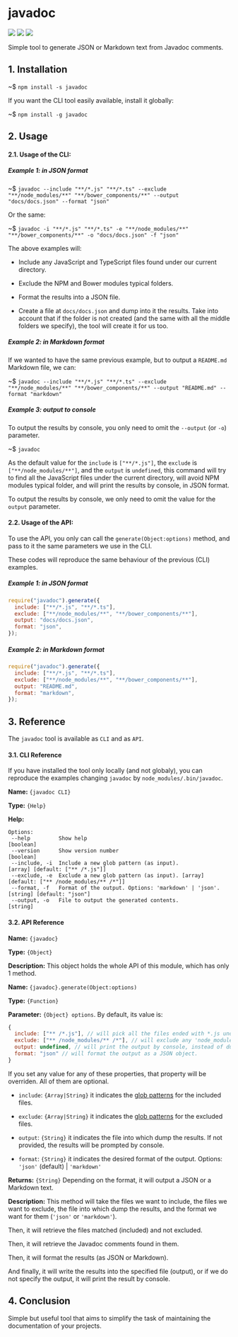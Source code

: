  

# javadoc


![](https://img.shields.io/badge/javadoc-v1.0.0-green.svg) ![](https://img.shields.io/badge/tests-not%20yet-yellow.svg) ![](https://img.shields.io/badge/coverage-none%25-yellow.svg)


Simple tool to generate JSON or Markdown text from Javadoc comments.

## 1. Installation

~$ `npm install -s javadoc`

If you want the CLI tool easily available, install it globally:

~$ `npm install -g javadoc`


## 2. Usage

#### 2.1. Usage of the CLI:

##### Example 1: in JSON format

~$ `javadoc --include "**/*.js" "**/*.ts" --exclude "**/node_modules/**" "**/bower_components/**" --output "docs/docs.json" --format "json"`

Or the same:

~$ `javadoc -i "**/*.js" "**/*.ts" -e "**/node_modules/**" "**/bower_components/**" -o "docs/docs.json" -f "json"`


The above examples will:

- Include any JavaScript and TypeScript files found under our current directory.

- Exclude the NPM and Bower modules typical folders.

- Format the results into a JSON file.

- Create a file at `docs/docs.json` and dump into it the results. Take into account that if the folder is not created (and the same with all the middle folders we specify), the tool will create it for us too.


##### Example 2: in Markdown format

If we wanted to have the same previous example, but to output a `README.md` Markdown file, we can:

~$ `javadoc --include "**/*.js" "**/*.ts" --exclude "**/node_modules/**" "**/bower_components/**" --output "README.md" --format "markdown"`



##### Example 3: output to console

To output the results by console, you only need to omit the `--output` (or `-o`) parameter.

~$ `javadoc`

As the default value for the `include` is `["**/*.js"]`, the `exclude` is `["**/node_modules/**"]`, and the `output` is `undefined`, this command will try to find all the JavaScript files under the current directory, will avoid NPM modules typical folder, and will print the results by console, in JSON format.

To output the results by console, we only need to omit the value for the `output` parameter.


#### 2.2. Usage of the API:

To use the API, you only can call the `generate(Object:options)` method, 
and pass to it the same parameters we use in the CLI.

These codes will reproduce the same behaviour of the previous (CLI) examples.


##### Example 1: in JSON format


```js
require("javadoc").generate({
  include: ["**/*.js", "**/*.ts"],
  exclude: ["**/node_modules/**", "**/bower_components/**"],
  output: "docs/docs.json",
  format: "json",
});
```

##### Example 2: in Markdown format


```js
require("javadoc").generate({
  include: ["**/*.js", "**/*.ts"],
  exclude: ["**/node_modules/**", "**/bower_components/**"],
  output: "README.md",
  format: "markdown",
});
```














## 3. Reference

The `javadoc` tool is available as `CLI` and as `API`.








 


#### 3.1. CLI Reference

If you have installed the tool only locally (and not globaly), you can reproduce the examples changing `javadoc` by `node_modules/.bin/javadoc`.




**Name:** `{javadoc CLI}`

**Type:** `{Help}`

**Help:** 

```
Options:
 --help         Show help                                                                  [boolean]
 --version      Show version number                                                        [boolean]
 --include, -i  Include a new glob pattern (as input).               [array] [default: ["** /*.js"]]
 --exclude, -e  Exclude a new glob pattern (as input). [array] [default: ["** /node_modules/** /*"]]
 --format, -f   Format of the output. Options: 'markdown' | 'json'.       [string] [default: "json"]
 --output, -o   File to output the generated contents.                                      [string]
```



 

#### 3.2. API Reference






**Name:** `{javadoc}`

**Type:** `{Object}`

**Description:** This object holds the whole API of this module, which has only 1 method.



 


**Name:** `{javadoc}.generate(Object:options)`

**Type:** `{Function}`

**Parameter:** `{Object} options`. By default, its value is:

```js
{
  include: ["** /*.js"], // will pick all the files ended with *.js under the current path.
  exclude: ["** /node_modules/** /*"], // will exclude any 'node_modules' folder.
  output: undefined, // will print the output by console, instead of dumping it into a file
  format: "json" // will format the output as a JSON object.
}
```

If you set any value for any of these properties, that property will be overriden. All of them are optional.

  - `include`: `{Array|String}` it indicates the [glob patterns](https://www.npmjs.com/package/globule) for the included files.

  - `exclude`: `{Array|String}` it indicates the [glob patterns](https://www.npmjs.com/package/globule) for the excluded files.

  - `output`: `{String}` it indicates the file into which dump the results. If not provided, the results will be prompted by console.

  - `format`: `{String}` it indicates the desired format of the output. Options: `'json'` (default) | `'markdown'`


**Returns:** `{String}` Depending on the format, it will output a JSON or a Markdown text.

**Description:** This method will take the files we want to include, the files we want to exclude, the file into which dump the results, and the format we want for them (`'json'` or `'markdown'`).

Then, it will retrieve the files matched (included) and not excluded.

Then, it will retrieve the Javadoc comments found in them.

Then, it will format the results (as JSON or Markdown).

And finally, it will write the results into the specified file (output), or if we do not specify the output, it will print the result by console.




 


## 4. Conclusion

Simple but useful tool that aims to simplify the task of maintaining the documentation of your projects.





